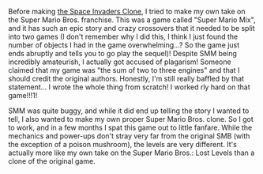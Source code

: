 Before making [the Space Invaders Clone](spaceinvaders), I tried to make my own take on the Super Mario Bros. franchise. This was a game called "Super Mario Mix", and it has such an epic story and crazy crossovers that it needed to be split into two games (I don't remember why I did this, I think I just found the number of objects I had in the game overwhelming...? So the game just ends abruptly and tells you to go play the sequel)! Despite SMM being incredibly amateurish, I actually got accused of plagarism! Someone claimed that my game was "the sum of two to three engines" and that I should credit the original authors. Honestly, I'm still really baffled by that statement... I wrote the whole thing from scratch! I worked rly hard on that game!!!1!

SMM was quite buggy, and while it did end up telling the story I wanted to tell, I also wanted to make my own proper Super Mario Bros. clone. So I got to work, and in a few months I spat this game out to little fanfare. While the mechanics and power-ups don't stray very far from the original SMB (with the exception of a poison mushroom), the levels are very different. It's actually more like my own take on the Super Mario Bros.: Lost Levels than a clone of the original game.
